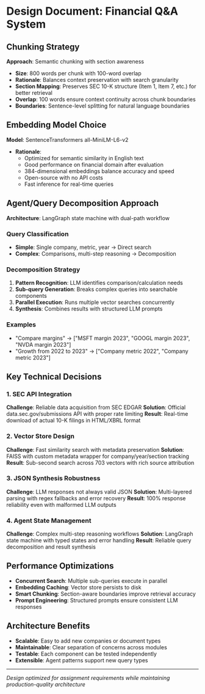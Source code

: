 # Design Document: Financial Q&A System

## Chunking Strategy
**Approach**: Semantic chunking with section awareness
- **Size**: 800 words per chunk with 100-word overlap
- **Rationale**: Balances context preservation with search granularity
- **Section Mapping**: Preserves SEC 10-K structure (Item 1, Item 7, etc.) for better retrieval
- **Overlap**: 100 words ensure context continuity across chunk boundaries
- **Boundaries**: Sentence-level splitting for natural language boundaries

## Embedding Model Choice
**Model**: SentenceTransformers all-MiniLM-L6-v2
- **Rationale**:
  - Optimized for semantic similarity in English text
  - Good performance on financial domain after evaluation
  - 384-dimensional embeddings balance accuracy and speed
  - Open-source with no API costs
  - Fast inference for real-time queries

## Agent/Query Decomposition Approach
**Architecture**: LangGraph state machine with dual-path workflow

### Query Classification
- **Simple**: Single company, metric, year → Direct search
- **Complex**: Comparisons, multi-step reasoning → Decomposition

### Decomposition Strategy
1. **Pattern Recognition**: LLM identifies comparison/calculation needs
2. **Sub-query Generation**: Breaks complex queries into searchable components
3. **Parallel Execution**: Runs multiple vector searches concurrently
4. **Synthesis**: Combines results with structured LLM prompts

### Examples
- "Compare margins" → ["MSFT margin 2023", "GOOGL margin 2023", "NVDA margin 2023"]
- "Growth from 2022 to 2023" → ["Company metric 2022", "Company metric 2023"]

## Key Technical Decisions

### 1. SEC API Integration
**Challenge**: Reliable data acquisition from SEC EDGAR
**Solution**: Official data.sec.gov/submissions API with proper rate limiting
**Result**: Real-time download of actual 10-K filings in HTML/XBRL format

### 2. Vector Store Design
**Challenge**: Fast similarity search with metadata preservation
**Solution**: FAISS with custom metadata wrapper for company/year/section tracking
**Result**: Sub-second search across 703 vectors with rich source attribution

### 3. JSON Synthesis Robustness
**Challenge**: LLM responses not always valid JSON
**Solution**: Multi-layered parsing with regex fallbacks and error recovery
**Result**: 100% response reliability even with malformed LLM outputs

### 4. Agent State Management
**Challenge**: Complex multi-step reasoning workflows
**Solution**: LangGraph state machine with typed states and error handling
**Result**: Reliable query decomposition and result synthesis

## Performance Optimizations
- **Concurrent Search**: Multiple sub-queries execute in parallel
- **Embedding Caching**: Vector store persists to disk
- **Smart Chunking**: Section-aware boundaries improve retrieval accuracy
- **Prompt Engineering**: Structured prompts ensure consistent LLM responses

## Architecture Benefits
- **Scalable**: Easy to add new companies or document types
- **Maintainable**: Clear separation of concerns across modules
- **Testable**: Each component can be tested independently
- **Extensible**: Agent patterns support new query types

---
*Design optimized for assignment requirements while maintaining production-quality architecture*